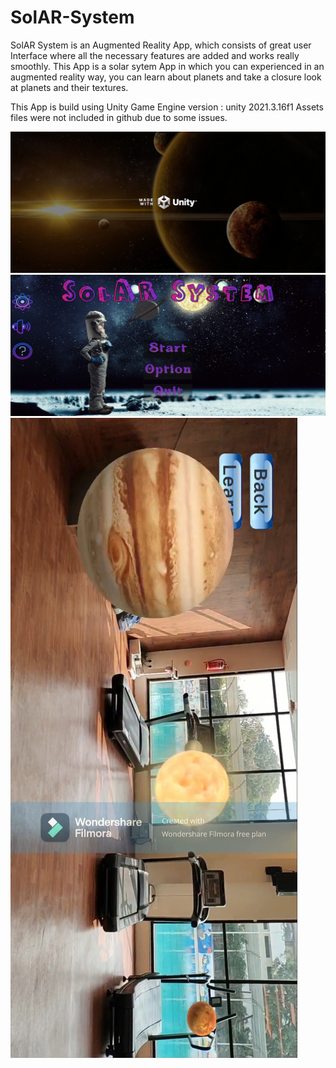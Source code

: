 # SolAR-System

SolAR System is an Augmented Reality App, which consists of great user Interface where all the necessary features are added and works really smoothly. This App is a solar sytem App in which you can experienced in an augmented reality way, you can learn about planets and take a closure look at planets and their textures.

This App is build using Unity Game Engine
version : unity 2021.3.16f1
Assets files were not included in github due to some issues.

![Alt text](Image0.jpg)
![Alt text](image1.jpg)
![Alt text](image2.jpg)

